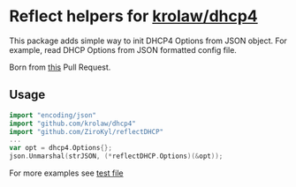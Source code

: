 # Reflect helpers for [krolaw/dhcp4](https://github.com/krolaw/dhcp4)
This package adds simple way to init DHCP4 Options from JSON object. For example, read DHCP Options from JSON formatted config file.

Born from [this](https://github.com/krolaw/dhcp4/pull/9) Pull Request.

## Usage
```go
import "encoding/json"
import "github.com/krolaw/dhcp4"
import "github.com/ZiroKyl/reflectDHCP"
...
var opt = dhcp4.Options{};
json.Unmarshal(strJSON, (*reflectDHCP.Options)(&opt));
```
For more examples see [test file](https://github.com/ZiroKyl/reflectDHCP/blob/master/OptionsHelper_test.go#L181)
